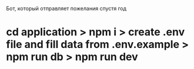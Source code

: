 Бот, который отправляет пожелания спустя год


# cd application > npm i > create .env file and fill data from .env.example > npm run db > npm run dev
